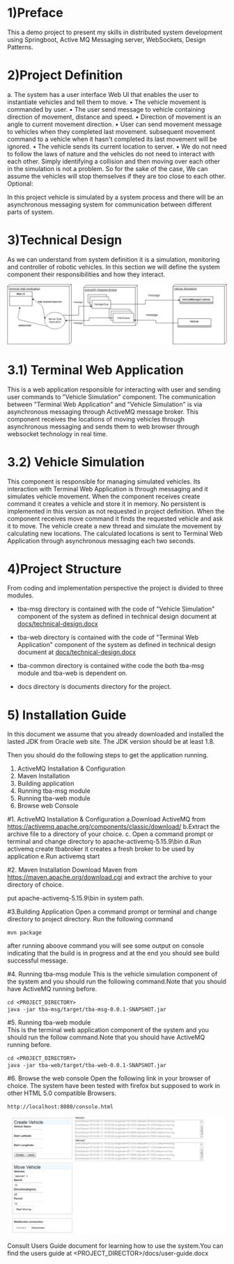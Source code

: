 # 1)Preface 
This a demo project to present my skills in distributed system development using Springboot, Active MQ Messaging server, WebSockets, Design Patterns.

# 2)Project Definition
a. The system has a user interface Web UI that enables the user to instantiate vehicles and tell them to move. 
•	The vehicle movement is commanded by user. 
•	The user send message to vehicle containing direction of movement, distance and speed.
•	Direction of movement is an angle to current movement direction.
•	User can send movement message to vehicles when they completed last movement.
subsequent movement command to a vehicle when it hasn't completed its last movement will be ignored.
•	The vehicle sends its current location to server.
•	We do not need to follow the laws of nature and the vehicles do not need to interact with each other. Simply identifying a collision and then moving over each other in the simulation is not a problem. So for the sake of the case, We can assume the vehicles will stop themselves if they are too close to each other.
Optional:

In this project vehicle is simulated by a system process and there will be an asynchronous messaging  system for communication between different parts of system. 

# 3)Technical Design

As we can understand from system definition it is a simulation, monitoring and controller of robotic vehicles. In this section we will define the system component their responsibilities and how they interact.

![System Block Diagram](docs/block-diagram.png)
# 3.1) Terminal Web Application
This is a web application responsible for interacting with user and sending user commands to "Vehicle Simulation" component. The communication between "Terminal Web Application" and "Vehicle Simulation" is via asynchronous messaging through ActiveMQ message broker.
This component receives the locations of moving vehicles through asynchronous messaging and sends them to web browser through websocket technology in real time.

# 3.2) Vehicle Simulation
This component is responsible for managing  simulated vehicles. Its interaction with Terminal Web Application is through messaging and it simulates vehicle movement.
When the component receives create command it creates a vehicle and store it in memory. No persistent is implemented in this version as not requested in project definition.
When the component receives move command it finds the requested vehicle and ask it to move. The vehicle create a new thread and simulate the movement  by calculating new locations. The calculated locations is sent to Terminal Web Application through asynchronous messaging each two seconds.



# 4)Project Structure
 
 From coding and implementation perspective the project is divided to three modules.

   - tba-msg directory is contained with the code of "Vehicle Simulation" component of the system as defined in technical 
    design document at  [docs/technical-design.docx](docs/technical-design.docx)
    
   - tba-web directory is contained with the code of "Terminal Web Application" component of the system as defined in technical 
     design document at  [docs/technical-design.docx](docs/technical-design.docx)
   - tba-common directory is contained withe code the both tba-msg module and tba-web is dependent on.
   - docs directory is documents directory for the project.    

# 5) Installation Guide
In this document we assume that you already downloaded and  installed
the lasted JDK from Oracle web site. The JDK version should be at least 1.8.

Then you should do the following steps to get the application running.

1. ActiveMQ Installation & Configuration
2. Maven Installation
3. Building application
4. Running tba-msg module
5. Running tba-web module
6. Browse web Console

#1. ActiveMQ Installation & Configuration
    a.Download ActiveMQ from https://activemq.apache.org/components/classic/download/
    b.Extract the archive file to a directory of your choice.
    c. Open a command prompt or terminal and change directory to
        apache-activemq-5.15.9\bin
    d.Run activemq create tbabroker
        it creates a fresh broker to be used by application
    e.Run activemq start
    
#2. Maven Installation
Download Maven from https://maven.apache.org/download.cgi and extract the archive to your 
directory of choice.

put apache-activemq-5.15.9\bin in system path.

#3.Building Application 
   Open a command prompt or terminal and change directory 
   to project directory. Run the following command
    
    mvn package   
         
   after running aboove command you will see some output on console indicating that
   the build is in progress and at the end you should see build successful message.
        
#4. Running tba-msg module
   This is the vehicle simulation component of the system and you should run the following command.Note that you should have ActiveMQ running before.
    
    cd <PROJECT_DIRECTORY> 
    java -jar tba-msg/target/tba-msg-0.0.1-SNAPSHOT.jar
         
#5. Running tba-web module     
   This is the terminal web application component of the system and you should run the follow command.Note that you should have ActiveMQ running before.
   
    cd <PROJECT_DIRECTORY>
    java -jar tba-web/target/tba-web-0.0.1-SNAPSHOT.jar

#6. Browse the web console
   Open the following link in your browser of choice. The system have been tested with firefox but supposed 
   to work in other HTML 5.0 compatible Browsers.
    
    http://localhost:8080/console.html
    
   ![alt text](docs/console.png)
    
   Consult Users Guide document for learning how to use the system.You can find the users guide at
   <PROJECT_DIRECTOR>/docs/user-guide.docx    
